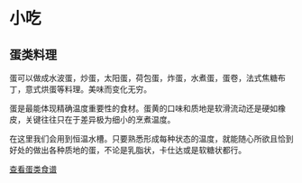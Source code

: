 # 小吃

## 蛋类料理

蛋可以做成水波蛋，炒蛋，太阳蛋，荷包蛋，炸蛋，水煮蛋，蛋卷，法式焦糖布丁，意式烘蛋等料理。美味而变化无穷。

蛋是最能体现精确温度重要性的食材。蛋黄的口味和质地是软滑流动还是硬如橡皮，关键往往只在于差异极为细小的烹煮温度。

在这里我们会用到恒温水槽。只要熟悉形成每种状态的温度，就能随心所欲且恰到好处的做出各种质地的蛋，不论是乳脂状，卡仕达或是软糖状都行。

[查看蛋类食谱](./egg/)

